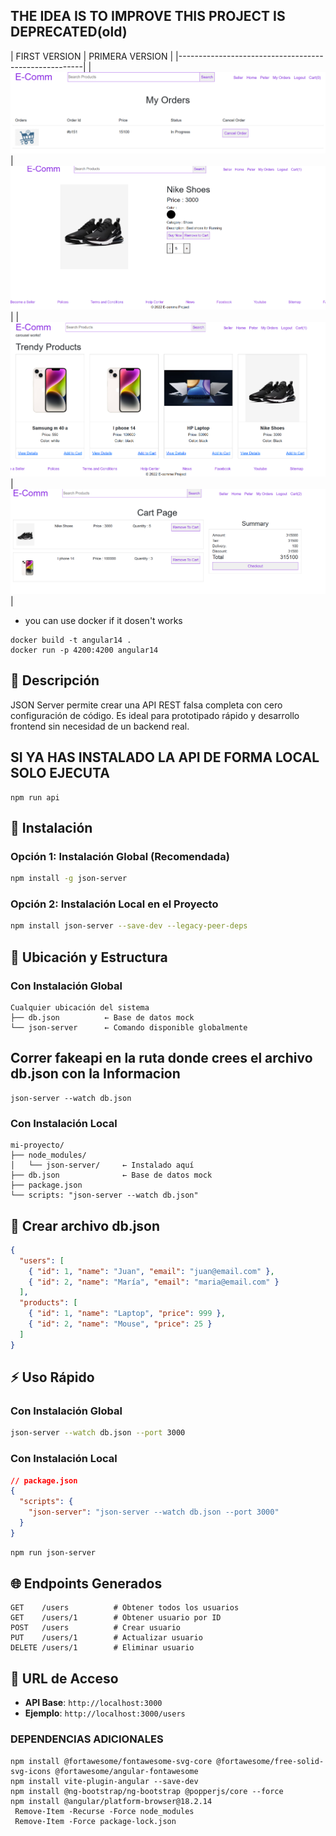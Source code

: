 ## THE IDEA IS TO IMPROVE THIS PROJECT IS DEPRECATED(old)
|     FIRST VERSION        |      PRIMERA VERSION      |
|------------------------------------------------------|
|![image](images/image.png)|![image](images/image1.png)|
|![image](images/image2.png)|![image](images/image3.png)|

- you can use docker if it dosen't works
```
docker build -t angular14 .
docker run -p 4200:4200 angular14
```
## 📖 Descripción
JSON Server permite crear una API REST falsa completa con cero configuración de código. Es ideal para prototipado rápido y desarrollo frontend sin necesidad de un backend real.

## SI YA HAS INSTALADO LA API DE FORMA LOCAL SOLO EJECUTA 
```
npm run api
```
## 🚀 Instalación

### Opción 1: Instalación Global (Recomendada)
```bash
npm install -g json-server
```

### Opción 2: Instalación Local en el Proyecto
```bash
npm install json-server --save-dev --legacy-peer-deps
```
## 📁 Ubicación y Estructura

### Con Instalación Global
```
Cualquier ubicación del sistema
├── db.json          ← Base de datos mock
└── json-server      ← Comando disponible globalmente
```
## Correr fakeapi en la ruta donde crees el archivo db.json con la Informacion
```
json-server --watch db.json
```
### Con Instalación Local  
```
mi-proyecto/
├── node_modules/
│   └── json-server/     ← Instalado aquí
├── db.json              ← Base de datos mock
├── package.json
└── scripts: "json-server --watch db.json"
```

## 📄 Crear archivo db.json

```json
{
  "users": [
    { "id": 1, "name": "Juan", "email": "juan@email.com" },
    { "id": 2, "name": "María", "email": "maria@email.com" }
  ],
  "products": [
    { "id": 1, "name": "Laptop", "price": 999 },
    { "id": 2, "name": "Mouse", "price": 25 }
  ]
}
```

## ⚡ Uso Rápido

### Con Instalación Global
```bash
json-server --watch db.json --port 3000
```

### Con Instalación Local
```json
// package.json
{
  "scripts": {
    "json-server": "json-server --watch db.json --port 3000"
  }
}
```

```bash
npm run json-server
```

## 🌐 Endpoints Generados

```
GET    /users          # Obtener todos los usuarios
GET    /users/1        # Obtener usuario por ID
POST   /users          # Crear usuario
PUT    /users/1        # Actualizar usuario
DELETE /users/1        # Eliminar usuario
```

## 🔗 URL de Acceso
- **API Base**: `http://localhost:3000`
- **Ejemplo**: `http://localhost:3000/users`


### DEPENDENCIAS ADICIONALES
```
npm install @fortawesome/fontawesome-svg-core @fortawesome/free-solid-svg-icons @fortawesome/angular-fontawesome
npm install vite-plugin-angular --save-dev
npm install @ng-bootstrap/ng-bootstrap @popperjs/core --force
npm install @angular/platform-browser@18.2.14
 Remove-Item -Recurse -Force node_modules
 Remove-Item -Force package-lock.json
